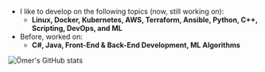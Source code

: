 - I like to develop on the following topics (now, still working on):
  - **Linux, Docker, Kubernetes, AWS, Terraform, Ansible, Python, C++, Scripting, DevOps, and ML**
- Before, worked on:
  - **C#, Java, Front-End & Back-End Development, ML Algorithms**
    
![Ömer's GitHub stats](https://github-readme-stats.vercel.app/api?username=omerbsezer&show_icons=true&theme=transparent)
